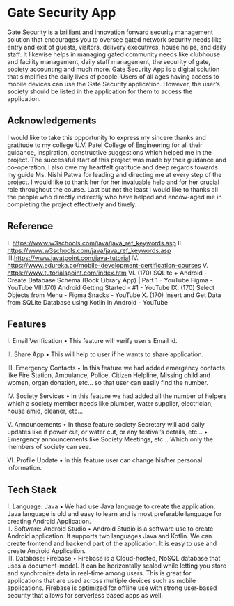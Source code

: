 
# Gate Security App

Gate Security is a brilliant and innovation forward security management solution that 
encourages you to oversee gated network security needs like entry and exit of guests, visitors, 
delivery executives, house helps, and daily staff. It likewise helps in managing gated 
community needs like clubhouse and facility management, daily staff management, the security 
of gate, society accounting and much more.
Gate Security App is a digital solution that simplifies the daily lives of people. Users of all ages 
having access to mobile devices can use the Gate Security application. However, the user’s 
society should be listed in the application for them to access the application.



## Acknowledgements
I would like to take this opportunity to express my sincere thanks and gratitude to my college 
U.V. Patel College of Engineering for all their guidance, inspiration, constructive suggestions 
which helped me in the project. The successful start of this project was made by their guidance 
and co-operation.
I also owe my heartfelt gratitude and deep regards towards my guide Ms. Nishi Patwa for 
leading and directing me at every step of the project. I would like to thank her for her invaluable 
help and for her crucial role throughout the course.
Last but not the least I would like to thanks all the people who directly indirectly who have 
helped and encow-aged me in completing the project effectively and timely.

## Reference

I.	https://www.w3schools.com/java/java_ref_keywords.asp 
II.	https://www.w3schools.com/java/java_ref_keywords.asp 
III.https://www.javatpoint.com/java-tutorial 
IV.	https://www.edureka.co/mobile-development-certification-courses V. 	https://www.tutorialspoint.com/index.htm 
VI.	(170) SQLite + Android - Create Database Schema (Book Library App) | Part 1 - YouTube 
Figma - YouTube 
VIII.170) Android Getting Started - #1 - YouTube 
IX.	(170) Select Objects from Menu - Figma Snacks - YouTube 
X.	(170) Insert and Get Data from SQLite Database using Kotlin in Android - YouTube 

## Features

I. 	Email Verification 
	• 	This feature will verify user’s Email id.  
 
II. 	Share App 
	• 	This will help to user if he wants to share application. 
 
III. 	Emergency Contacts 
• In this feature we had added emergency contacts like Fire Station, Ambulance, Police, Citizen Helpline, Missing child and women, organ donation, etc… so that user can easily find the number. 
 
IV. 	Society Services 
• In this feature we had added all the number of helpers which a society member needs like plumber, water supplier, electrician, house amid, cleaner, etc…  
 
V. 	Announcements 
•	In these feature society Secretary will add daily updates like if power cut, or water cut, or any festival’s details, etc… 
•	Emergency announcements like Society Meetings, etc… Which only the members of society can see. 
 
VI. 	Profile Update 
	• 	In this feature user can change his/her personal information. 
 


## Tech Stack

I. 	Language: Java 
• We had use Java language to create the application. Java language is old and easy to learn and is most preferable language for creating Android Application.  
II. 	Software: Android Studio 
• Android Studio is a software use to create Android application. It supports two languages Java and Kotlin. We can create frontend and backend part of the application. It is easy to use and create Android Application.  
III. 	Database: Firebase 
• Firebase is a Cloud-hosted, NoSQL database that uses a document-model. It can be horizontally scaled while letting you store and synchronize data in real-time among users. This is great for applications that are used across multiple devices such as mobile applications. Firebase is optimized for offline use with strong user-based security that allows for serverless based apps as well. 

